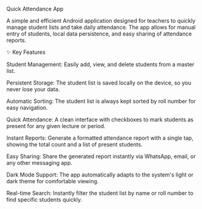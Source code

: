 Quick Attendance App

A simple and efficient Android application designed for teachers to quickly manage student lists and take daily attendance. The app allows for manual entry of students, local data persistence, and easy sharing of attendance reports.

✨ Key Features

Student Management: Easily add, view, and delete students from a master list.

Persistent Storage: The student list is saved locally on the device, so you never lose your data.

Automatic Sorting: The student list is always kept sorted by roll number for easy navigation.

Quick Attendance: A clean interface with checkboxes to mark students as present for any given lecture or period.

Instant Reports: Generate a formatted attendance report with a single tap, showing the total count and a list of present students.

Easy Sharing: Share the generated report instantly via WhatsApp, email, or any other messaging app.

Dark Mode Support: The app automatically adapts to the system's light or dark theme for comfortable viewing.

Real-time Search: Instantly filter the student list by name or roll number to find specific students quickly.
